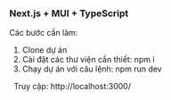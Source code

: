 ### Next.js + MUI + TypeScript 

Các bước cần làm:

1. Clone dự án
2. Cài đặt các thư viện cần thiết: npm i
3. Chạy dự án với câu lệnh: npm run dev

 
Truy cập:  http://localhost:3000/